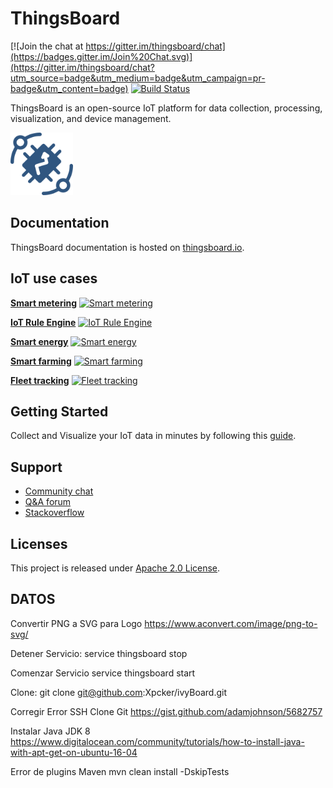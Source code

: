 # ThingsBoard 
[![Join the chat at https://gitter.im/thingsboard/chat](https://badges.gitter.im/Join%20Chat.svg)](https://gitter.im/thingsboard/chat?utm_source=badge&utm_medium=badge&utm_campaign=pr-badge&utm_content=badge)
[![Build Status](https://travis-ci.org/thingsboard/thingsboard.svg?branch=master)](https://travis-ci.org/thingsboard/thingsboard)

ThingsBoard is an open-source IoT platform for data collection, processing, visualization, and device management.

<img src="./img/logo.png?raw=true" width="100" height="100">

## Documentation

ThingsBoard documentation is hosted on [thingsboard.io](https://thingsboard.io/docs).

## IoT use cases

[**Smart metering**](https://thingsboard.io/smart-metering/)
[![Smart metering](https://user-images.githubusercontent.com/8308069/31455788-6888a948-aec1-11e7-9819-410e0ba785e0.gif "Smart metering")](https://thingsboard.io/smart-metering/)

[**IoT Rule Engine**](https://thingsboard.io/docs/user-guide/rule-engine-2-0/re-getting-started/)
[![IoT Rule Engine](https://thingsboard.io/images/demo/send-email-rule-chain.gif "IoT Rule Engine")](https://thingsboard.io/docs/user-guide/rule-engine-2-0/re-getting-started/)

[**Smart energy**](https://thingsboard.io/smart-energy/)
[![Smart energy](https://cloud.githubusercontent.com/assets/8308069/24495682/aebd45d0-153e-11e7-8de4-7360ed5b41ae.gif "Smart energy")](https://thingsboard.io/smart-energy/)

[**Smart farming**](https://thingsboard.io/smart-farming/)
[![Smart farming](https://cloud.githubusercontent.com/assets/8308069/24496824/10dc1144-1542-11e7-8aa1-5d3a281d5a1a.gif "Smart farming")](https://thingsboard.io/smart-farming/)

[**Fleet tracking**](https://thingsboard.io/fleet-tracking/)
[![Fleet tracking](https://cloud.githubusercontent.com/assets/8308069/24497169/3a1a61e0-1543-11e7-8d55-3c8a13f35634.gif "Fleet tracking")](https://thingsboard.io/fleet-tracking/)

## Getting Started

Collect and Visualize your IoT data in minutes by following this [guide](https://thingsboard.io/docs/getting-started-guides/helloworld/).

## Support

 - [Community chat](https://gitter.im/thingsboard/chat)
 - [Q&A forum](https://groups.google.com/forum/#!forum/thingsboard)
 - [Stackoverflow](http://stackoverflow.com/questions/tagged/thingsboard)

## Licenses

This project is released under [Apache 2.0 License](./LICENSE).


## DATOS

Convertir PNG a SVG para Logo
https://www.aconvert.com/image/png-to-svg/

Detener Servicio:
service thingsboard stop

Comenzar Servicio 
service thingsboard start

Clone:
git clone git@github.com:Xpcker/ivyBoard.git

Corregir Error SSH Clone Git
https://gist.github.com/adamjohnson/5682757

Instalar Java JDK 8
https://www.digitalocean.com/community/tutorials/how-to-install-java-with-apt-get-on-ubuntu-16-04

Error de plugins Maven
mvn clean install -DskipTests 

